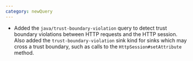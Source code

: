 ```yaml
---
category: newQuery
---
```

* Added the `java/trust-boundary-violation` query to detect trust boundary violations between HTTP requests and the HTTP session. Also added the `trust-boundary-violation` sink kind for sinks which may cross a trust boundary, such as calls to the `HttpSession#setAttribute` method.


